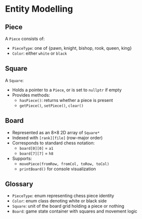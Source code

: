 # Entity Modelling

## Piece

A `Piece` consists of:
- `PieceType`: one of {pawn, knight, bishop, rook, queen, king}
- `Color`: either `white` or `black`

## Square

A `Square`:
- Holds a pointer to a `Piece`, or is set to `nullptr` if empty
- Provides methods:
  - `hasPiece()`: returns whether a piece is present
  - `getPiece()`, `setPiece()`, `clear()`

## Board

- Represented as an 8×8 2D array of `Square*`
- Indexed with `[rank][file]` (row-major order)
- Corresponds to standard chess notation:
  - `board[0][0]` = `a1`
  - `board[7][7]` = `h8`
- Supports:
  - `movePiece(fromRow, fromCol, toRow, toCol)`
  - `printBoard()` for console visualization

## Glossary

- `PieceType`: enum representing chess piece identity
- `Color`: enum class denoting white or black side
- `Square`: unit of the board grid holding a piece or nothing
- `Board`: game state container with squares and movement logic
